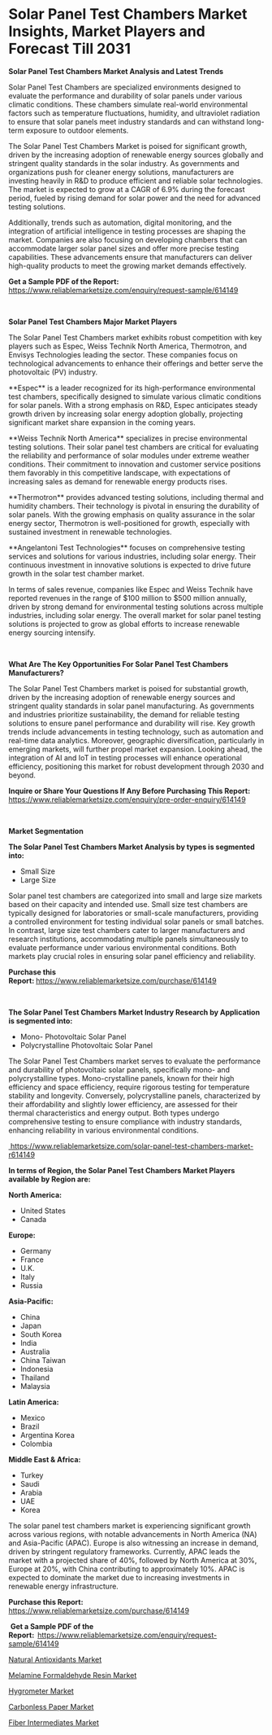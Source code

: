 <p><h1>Solar Panel Test Chambers Market Insights, Market Players and Forecast Till 2031</h1></p><p><strong>Solar Panel Test Chambers Market Analysis and Latest Trends</strong></p>
<p><p>Solar Panel Test Chambers are specialized environments designed to evaluate the performance and durability of solar panels under various climatic conditions. These chambers simulate real-world environmental factors such as temperature fluctuations, humidity, and ultraviolet radiation to ensure that solar panels meet industry standards and can withstand long-term exposure to outdoor elements.</p><p>The Solar Panel Test Chambers Market is poised for significant growth, driven by the increasing adoption of renewable energy sources globally and stringent quality standards in the solar industry. As governments and organizations push for cleaner energy solutions, manufacturers are investing heavily in R&D to produce efficient and reliable solar technologies. The market is expected to grow at a CAGR of 6.9% during the forecast period, fueled by rising demand for solar power and the need for advanced testing solutions.</p><p>Additionally, trends such as automation, digital monitoring, and the integration of artificial intelligence in testing processes are shaping the market. Companies are also focusing on developing chambers that can accommodate larger solar panel sizes and offer more precise testing capabilities. These advancements ensure that manufacturers can deliver high-quality products to meet the growing market demands effectively.</p></p>
<p><strong>Get a Sample PDF of the Report:&nbsp;</strong> <a href="https://www.reliablemarketsize.com/enquiry/request-sample/614149?utm_campaign=1845&utm_medium=2&utm_source=Github&utm_content=ia&utm_term=11122024&utm_id=solar-panel-test-chambers">https://www.reliablemarketsize.com/enquiry/request-sample/614149</a></p>
<p>&nbsp;</p>
<p><strong>Solar Panel Test Chambers Major Market Players</strong></p>
<p><p>The Solar Panel Test Chambers market exhibits robust competition with key players such as Espec, Weiss Technik North America, Thermotron, and Envisys Technologies leading the sector. These companies focus on technological advancements to enhance their offerings and better serve the photovoltaic (PV) industry.</p><p>**Espec** is a leader recognized for its high-performance environmental test chambers, specifically designed to simulate various climatic conditions for solar panels. With a strong emphasis on R&D, Espec anticipates steady growth driven by increasing solar energy adoption globally, projecting significant market share expansion in the coming years.</p><p>**Weiss Technik North America** specializes in precise environmental testing solutions. Their solar panel test chambers are critical for evaluating the reliability and performance of solar modules under extreme weather conditions. Their commitment to innovation and customer service positions them favorably in this competitive landscape, with expectations of increasing sales as demand for renewable energy products rises.</p><p>**Thermotron** provides advanced testing solutions, including thermal and humidity chambers. Their technology is pivotal in ensuring the durability of solar panels. With the growing emphasis on quality assurance in the solar energy sector, Thermotron is well-positioned for growth, especially with sustained investment in renewable technologies.</p><p>**Angelantoni Test Technologies** focuses on comprehensive testing services and solutions for various industries, including solar energy. Their continuous investment in innovative solutions is expected to drive future growth in the solar test chamber market.</p><p>In terms of sales revenue, companies like Espec and Weiss Technik have reported revenues in the range of $100 million to $500 million annually, driven by strong demand for environmental testing solutions across multiple industries, including solar energy. The overall market for solar panel testing solutions is projected to grow as global efforts to increase renewable energy sourcing intensify.</p></p>
<p>&nbsp;</p>
<p><strong>What Are The Key Opportunities For Solar Panel Test Chambers Manufacturers?</strong></p>
<p><p>The Solar Panel Test Chambers market is poised for substantial growth, driven by the increasing adoption of renewable energy sources and stringent quality standards in solar panel manufacturing. As governments and industries prioritize sustainability, the demand for reliable testing solutions to ensure panel performance and durability will rise. Key growth trends include advancements in testing technology, such as automation and real-time data analytics. Moreover, geographic diversification, particularly in emerging markets, will further propel market expansion. Looking ahead, the integration of AI and IoT in testing processes will enhance operational efficiency, positioning this market for robust development through 2030 and beyond.</p></p>
<p><strong>Inquire or Share Your Questions If Any Before Purchasing This Report:</strong> <a href="https://www.reliablemarketsize.com/enquiry/pre-order-enquiry/614149?utm_campaign=1845&utm_medium=2&utm_source=Github&utm_content=ia&utm_term=11122024&utm_id=solar-panel-test-chambers">https://www.reliablemarketsize.com/enquiry/pre-order-enquiry/614149</a></p>
<p>&nbsp;</p>
<p><strong>Market Segmentation</strong></p>
<p><strong>The Solar Panel Test Chambers Market Analysis by types is segmented into:</strong></p>
<p><ul><li>Small Size</li><li>Large Size</li></ul></p>
<p><p>Solar panel test chambers are categorized into small and large size markets based on their capacity and intended use. Small size test chambers are typically designed for laboratories or small-scale manufacturers, providing a controlled environment for testing individual solar panels or small batches. In contrast, large size test chambers cater to larger manufacturers and research institutions, accommodating multiple panels simultaneously to evaluate performance under various environmental conditions. Both markets play crucial roles in ensuring solar panel efficiency and reliability.</p></p>
<p><strong>Purchase this Report:&nbsp;</strong><a href="https://www.reliablemarketsize.com/purchase/614149?utm_campaign=1845&utm_medium=2&utm_source=Github&utm_content=ia&utm_term=11122024&utm_id=solar-panel-test-chambers">https://www.reliablemarketsize.com/purchase/614149</a></p>
<p>&nbsp;</p>
<p><strong>The Solar Panel Test Chambers Market Industry Research by Application is segmented into:</strong></p>
<p><ul><li>Mono- Photovoltaic Solar Panel</li><li>Polycrystalline Photovoltaic Solar Panel</li></ul></p>
<p><p>The Solar Panel Test Chambers market serves to evaluate the performance and durability of photovoltaic solar panels, specifically mono- and polycrystalline types. Mono-crystalline panels, known for their high efficiency and space efficiency, require rigorous testing for temperature stability and longevity. Conversely, polycrystalline panels, characterized by their affordability and slightly lower efficiency, are assessed for their thermal characteristics and energy output. Both types undergo comprehensive testing to ensure compliance with industry standards, enhancing reliability in various environmental conditions.</p></p>
<p><a href="https://www.reliablemarketsize.com/solar-panel-test-chambers-market-r614149?utm_campaign=1845&utm_medium=2&utm_source=Github&utm_content=ia&utm_term=11122024&utm_id=solar-panel-test-chambers">&nbsp;https://www.reliablemarketsize.com/solar-panel-test-chambers-market-r614149</a></p>
<p><strong>In terms of Region, the Solar Panel Test Chambers Market Players available by Region are:</strong></p>
<p>
    <p> <strong> North America: </strong>
        <ul>
            <li>United States</li>
            <li>Canada</li>
        </ul>
        </p> 
    <p> <strong> Europe: </strong>
        <ul>
            <li>Germany</li>
            <li>France</li>
            <li>U.K.</li>
            <li>Italy</li>
            <li>Russia</li>
        </ul>
        </p> 
    <p> <strong> Asia-Pacific: </strong>
        <ul>
            <li>China</li>
            <li>Japan</li>
            <li>South Korea</li>
            <li>India</li>
            <li>Australia</li>
            <li>China Taiwan</li>
            <li>Indonesia</li>
            <li>Thailand</li>
            <li>Malaysia</li>
        </ul>
        </p> 
    <p> <strong> Latin America: </strong>
        <ul>
            <li>Mexico</li>
            <li>Brazil</li>
            <li>Argentina Korea</li>
            <li>Colombia</li>
        </ul>
        </p> 
    <p> <strong> Middle East & Africa: </strong>
        <ul>
            <li>Turkey</li>
            <li>Saudi</li>
            <li>Arabia</li>
            <li>UAE</li>
            <li>Korea</li>
        </ul>
    </p>
    </p>
<p><p>The solar panel test chambers market is experiencing significant growth across various regions, with notable advancements in North America (NA) and Asia-Pacific (APAC). Europe is also witnessing an increase in demand, driven by stringent regulatory frameworks. Currently, APAC leads the market with a projected share of 40%, followed by North America at 30%, Europe at 20%, with China contributing to approximately 10%. APAC is expected to dominate the market due to increasing investments in renewable energy infrastructure.</p></p>
<p><strong>Purchase this Report: </strong><a href="https://www.reliablemarketsize.com/purchase/614149?utm_campaign=1845&utm_medium=2&utm_source=Github&utm_content=ia&utm_term=11122024&utm_id=solar-panel-test-chambers">https://www.reliablemarketsize.com/purchase/614149</a></p>
<p>&nbsp;<strong>Get a Sample PDF of the Report:&nbsp;&nbsp;</strong><a href="https://www.reliablemarketsize.com/enquiry/request-sample/614149?utm_campaign=1845&utm_medium=2&utm_source=Github&utm_content=ia&utm_term=11122024&utm_id=solar-panel-test-chambers">https://www.reliablemarketsize.com/enquiry/request-sample/614149</a></p>
<p><strong></strong></p>
<p><p><a href="https://www.linkedin.com/pulse/thorough-examinati-insightronics-rah0f?utm_campaign=1845&utm_medium=2&utm_source=Github&utm_content=ia&utm_term=11122024&utm_id=solar-panel-test-chambers">Natural Antioxidants Market</a></p><p><a href="https://www.linkedin.com/pulse/melamine-formaldehyde-resin-market-analysis-report-comprehensive-r0cue?utm_campaign=1845&utm_medium=2&utm_source=Github&utm_content=ia&utm_term=11122024&utm_id=solar-panel-test-chambers">Melamine Formaldehyde Resin Market</a></p><p><a href="https://www.linkedin.com/pulse/market-size-scop-insight-burst-7w0vf?utm_campaign=1845&utm_medium=2&utm_source=Github&utm_content=ia&utm_term=11122024&utm_id=solar-panel-test-chambers">Hygrometer Market</a></p><p><a href="https://www.linkedin.com/pulse/c-hannibex-sqmmf?utm_campaign=1845&utm_medium=2&utm_source=Github&utm_content=ia&utm_term=11122024&utm_id=solar-panel-test-chambers">Carbonless Paper Market</a></p><p><a href="https://www.linkedin.com/pulse/fiber-intermediates-market-trend-projected-continue-rapid-nl0ie?utm_campaign=1845&utm_medium=2&utm_source=Github&utm_content=ia&utm_term=11122024&utm_id=solar-panel-test-chambers">Fiber Intermediates Market</a></p></p>